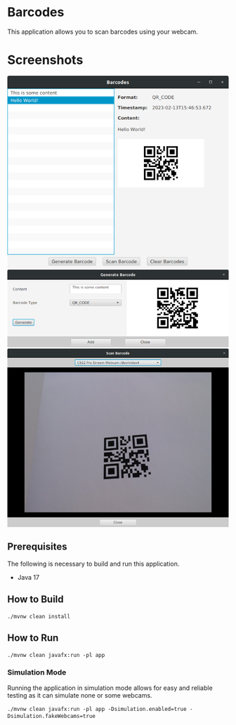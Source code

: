# Barcodes

This application allows you to scan barcodes using your webcam.

# Screenshots

![Main View](./images/main_view.png)
![Generate View](./images/generate_view.png)
![Scan View](./images/scan_view.png)

## Prerequisites

The following is necessary to build and run this application.
- Java 17

## How to Build

```shell
./mvnw clean install
```

## How to Run

```shell
./mvnw clean javafx:run -pl app
```

### Simulation Mode

Running the application in simulation mode allows for easy and reliable testing as it can simulate none or some webcams.

```shell
./mvnw clean javafx:run -pl app -Dsimulation.enabled=true -Dsimulation.fakeWebcams=true
```
